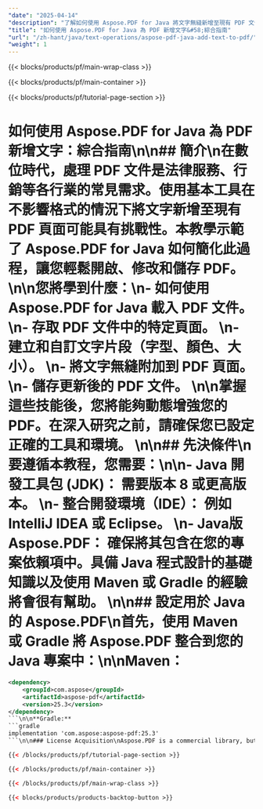 ```yaml
---
"date": "2025-04-14"
"description": "了解如何使用 Aspose.PDF for Java 將文字無縫新增至現有 PDF 文件。本指南介紹如何輕鬆載入、編輯和儲存 PDF 文件。"
"title": "如何使用 Aspose.PDF for Java 為 PDF 新增文字&#58;綜合指南"
"url": "/zh-hant/java/text-operations/aspose-pdf-java-add-text-to-pdf/"
"weight": 1
---
```


{{< blocks/products/pf/main-wrap-class >}}

{{< blocks/products/pf/main-container >}}

{{< blocks/products/pf/tutorial-page-section >}}
# 如何使用 Aspose.PDF for Java 為 PDF 新增文字：綜合指南\n\n## 簡介\n在數位時代，處理 PDF 文件是法律服務、行銷等各行業的常見需求。使用基本工具在不影響格式的情況下將文字新增至現有 PDF 頁面可能具有挑戰性。本教學示範了 Aspose.PDF for Java 如何簡化此過程，讓您輕鬆開啟、修改和儲存 PDF。 \n\n**您將學到什麼：**\n- 如何使用 Aspose.PDF for Java 載入 PDF 文件。 \n- 存取 PDF 文件中的特定頁面。 \n- 建立和自訂文字片段（字型、顏色、大小）。 \n- 將文字無縫附加到 PDF 頁面。 \n- 儲存更新後的 PDF 文件。 \n\n掌握這些技能後，您將能夠動態增強您的 PDF。在深入研究之前，請確保您已設定正確的工具和環境。 \n\n## 先決條件\n要遵循本教程，您需要：\n\n- **Java 開發工具包 (JDK)：** 需要版本 8 或更高版本。 \n- **整合開發環境（IDE）：** 例如 IntelliJ IDEA 或 Eclipse。 \n- **Java版Aspose.PDF：** 確保將其包含在您的專案依賴項中。具備 Java 程式設計的基礎知識以及使用 Maven 或 Gradle 的經驗將會很有幫助。 \n\n## 設定用於 Java 的 Aspose.PDF\n首先，使用 Maven 或 Gradle 將 Aspose.PDF 整合到您的 Java 專案中：\n\n**Maven：**
```xml
<dependency>
    <groupId>com.aspose</groupId>
    <artifactId>aspose-pdf</artifactId>
    <version>25.3</version>
</dependency>
```\n\n**Gradle:**
```gradle
implementation 'com.aspose:aspose-pdf:25.3'
```\n\n### License Acquisition\nAspose.PDF is a commercial library, but you can start with a free trial to evaluate its capabilities. Follow these steps:\n1. **Free Trial:** Download the library from [Aspose's release page](https://releases.aspose.com/pdf/java/) and use it without any limitations for 30 days.\n2. **Temporary License:** Apply for a temporary license if you want to test specific features or volumes of documents more extensively. Visit [this link](https://purchase.aspose.com/temporary-license/).\n3. **Purchase:** If satisfied with the trial, consider purchasing a license for uninterrupted use.\n\nOnce set up, initialize Aspose.PDF in your Java project by importing necessary classes and preparing your environment for PDF manipulation.\n\n## Implementation Guide\nThis guide is divided into sections, each focused on a specific feature of adding text to PDF pages using Aspose.PDF for Java.\n\n### Feature 1: Open and Load a PDF Document\n**Overview:** Loading an existing PDF document is the first step in any modification task. \n\n**Steps:**\n1. **Import the Document Class:**\n   ```java\n   import com.aspose.pdf.Document;\n   ```\n2. **Load the PDF File:** Replace `\"YOUR_DOCUMENT_DIRECTORY/input.pdf\"` with your file path.\n   ```java\n   String dataDir = \"YOUR_DOCUMENT_DIRECTORY/input.pdf\";\n   Document pdfDocument = new Document(dataDir);\n   ```\n   - `pdfDocument`: This object represents the entire PDF document, providing access to its pages and contents.\n\n### Feature 2: Access a Specific Page in a PDF Document\n**Overview:** Selecting the exact page you want to modify is crucial for targeted edits.\n\n**Steps:**\n1. **Import the Page Class:**\n   ```java\n   import com.aspose.pdf.Page;\n   ```\n2. **Access a Page:** Here, we access the first page.\n   ```java\n   Page pdfPage = pdfDocument.getPages().get_Item(1);\n   ```\n   - `pdfPage`: Represents a single page within the document.\n\n### Feature 3: Create and Configure Text Fragment\n**Overview:** Creating text fragments involves setting their position, font style, size, and color to match your desired output.\n\n**Steps:**\n1. **Import Required Classes:**\n   ```java\n   import com.aspose.pdf.TextFragment;\n   import com.aspose.pdf.Position;\n   import com.aspose.pdf.FontRepository;\n   import com.aspose.pdf.Color;\n   ```\n2. **Create and Configure Text Fragment:**\n   ```java\n   TextFragment textFragment = new TextFragment(\"main text\");\n   textFragment.setPosition(new Position(100, 600));\n   textFragment.getTextState().setFont(FontRepository.findFont(\"Verdana\"));\n   textFragment.getTextState().setFontSize(14);\n   textFragment.getTextState().setForegroundColor(Color.getBlue());\n   textFragment.getTextState().setBackgroundColor(Color.getGray());\n   ```\n   - **Position:** Sets where on the page your text appears.\n   - **Font Properties:** Customize appearance using font type, size, and colors.\n\n### Feature 4: Append Text Fragment to a PDF Page\n**Overview:** Appending text fragments involves adding the configured text to the selected page in your document.\n\n**Steps:**\n1. **Import TextBuilder Class:**\n   ```java\n   import com.aspose.pdf.TextBuilder;\n   ```\n2. **Append Text Fragment:**\n   ```java\n   TextBuilder textBuilder = new TextBuilder(pdfPage);\n   textBuilder.appendText(textFragment);\n   ```\n   - `textBuilder`: Facilitates the addition of text fragments to a specific page.\n\n### Feature 5: Save Updated PDF Document\n**Overview:** After making changes, save your document to preserve modifications.\n\n**Steps:**\n1. **Save the Document:** Replace `\"YOUR_OUTPUT_DIRECTORY/Text_Added.pdf\"` with your desired output path.\n   ```java\n   String outputDir = \"YOUR_OUTPUT_DIRECTORY/Text_Added.pdf\";\n   pdfDocument.save(outputDir);\n   ```\n\n## Practical Applications\nAspose.PDF for Java can be integrated into various real-world applications:\n1. **Automated Report Generation:** Add dynamic content to reports generated from data analysis.\n2. **Invoice Processing:** Insert specific invoice details automatically into predefined templates.\n3. **Customizable Catalogs:** Allow end-users to customize product catalogs with their information.\n4. **Form Filling Systems:** Automatically fill forms based on user input or database entries.\n\nIntegration possibilities extend to systems like CRM, ERP, and other document management solutions.\n\n## Performance Considerations\nWhen working with Aspose.PDF for Java:\n- **Optimize Resources:** Ensure you're using appropriate memory settings in your JVM, especially when dealing with large documents.\n- **Streamline Processes:** For bulk operations, consider processing PDFs asynchronously or in batches to enhance performance.\n- **Memory Management:** Dispose of unused objects and streams promptly to free resources.\n\n## Conclusion\nBy following this tutorial, you've learned how to use Aspose.PDF for Java to seamlessly add text to PDF pages. This capability can be extended to various applications, enhancing your productivity in document management tasks.\n\n**Next Steps:**\n- Explore other features like image insertion or page manipulation.\n- Experiment with different font styles and effects to enhance readability.\n\nReady to take it further? Try implementing this solution and see the difference in efficiency and flexibility!\n\n## FAQ Section\n1. **Q: Can I use Aspose.PDF for Java in a commercial project?\n   - A:** Yes, but you'll need to purchase a license after the trial period.\n2. **Q: How do I handle multi-page PDFs with Aspose.PDF?**\n   - A:** Access each page using `get_Item(index)` and repeat text appending as needed.\n3. **Q: Is there support for non-Latin characters?**\n   - A:** Yes, ensure your fonts support the required character sets.\n4. **Q: Can I modify PDFs that are password-protected?**\n   - A:** You can decrypt them using Aspose.PDF's built-in methods before editing.\n5. **Q: What if my text exceeds a page’s boundaries?**\n   - A:** Consider implementing logic to move the text to the next page or resize it.\n\n## Resources\nFor further exploration and support:\n- **Documentation:** [Aspose.PDF Java Documentation](https://reference.aspose.com/pdf/java/)\n- **Download:** [Aspose.PDF Releases](https://releases.aspose.com/pdf/java/)\n- **Purchase:** [Buy Aspose.PDF for Java](https://purchase.aspose.com/pricing/aspose-pdf-for-java)

{{< /blocks/products/pf/tutorial-page-section >}}

{{< /blocks/products/pf/main-container >}}

{{< /blocks/products/pf/main-wrap-class >}}

{{< blocks/products/products-backtop-button >}}